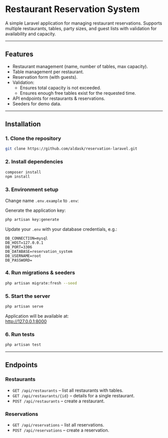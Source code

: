 # Restaurant Reservation System

A simple Laravel application for managing restaurant reservations.
Supports multiple restaurants, tables, party sizes, and guest lists with validation for availability and capacity.

---

## Features

-   Restaurant management (name, number of tables, max capacity).
-   Table management per restaurant.
-   Reservation form (with guests).
-   Validation:
    -   Ensures total capacity is not exceeded.
    -   Ensures enough free tables exist for the requested time.
-   API endpoints for restaurants & reservations.
-   Seeders for demo data.

---

## Installation

### 1. Clone the repository

```bash
git clone https://github.com/aldask/reservation-laravel.git
```

### 2. Install dependencies

```bash
composer install
npm install
```

### 3. Environment setup

Change name `.env.example` to `.env`:

Generate the application key:

```bash
php artisan key:generate
```

Update your `.env` with your database credentials, e.g.:

```
DB_CONNECTION=mysql
DB_HOST=127.0.0.1
DB_PORT=3306
DB_DATABASE=reservation_system
DB_USERNAME=root
DB_PASSWORD=
```

### 4. Run migrations & seeders

```bash
php artisan migrate:fresh --seed
```

### 5. Start the server

```bash
php artisan serve
```

Application will be available at:  
http://127.0.0.1:8000

### 6. Run tests

```bash
php artisan test
```

---

## Endpoints

### Restaurants

-   `GET /api/restaurants` – list all restaurants with tables.
-   `GET /api/restaurants/{id}` – details for a single restaurant.
-   `POST /api/restaurants` – create a restaurant.

### Reservations

-   `GET /api/reservations` – list all reservations.
-   `POST /api/reservations` – create a reservation.

